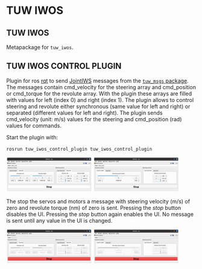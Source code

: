 # TUW IWOS

## TUW IWOS
Metapackage for `tuw_iwos`.

## TUW IWOS CONTROL PLUGIN
Plugin for ros [rqt][1] to send [JointIWS][2] messages from the [`tuw_msgs` package][3].
The messages contain cmd_velocity for the steering array and cmd_position or cmd_torque for the revolute array.
With the plugin these arrays are filled with values for left (index 0) and right (index 1).
The plugin allows to control steering and revolute either synchronous (same value for left and right) or separated (different values for left and right).
The plugin sends cmd_velocity (unit: m/s) values for the steering and cmd_position (rad) values for commands.

Start the plugin with:
```
rosrun tuw_iwos_control_plugin tuw_iwos_control_plugin
```

 <div>
    <img src="tuw_iwos_control_plugin/screenshots/screenshot-gui-separate-active.png" alt="Screenshot" style="width:45%">
    <img src="tuw_iwos_control_plugin/screenshots/screenshot-gui-synchronized-active.png" alt="Screenshot" style="width:45%">
</div> 

The stop the servos and motors a message with steering velocity (m/s) of zero and revolute torque (nm) of zero is sent.
Pressing the _stop_ button disables the UI.
Pressing the _stop_ button again enables the UI.
No message is sent until any value in the UI is changed.

 <div>
    <img src="tuw_iwos_control_plugin/screenshots/screenshot-gui-separate-stopped.png" alt="Screenshot" style="width:45%">
    <img src="tuw_iwos_control_plugin/screenshots/screenshot-gui-synchronized-stopped.png" alt="Screenshot" style="width:45%">
</div> 


[1]: http://wiki.ros.org/rqt
[2]: https://github.com/tuw-robotics/tuw_msgs/blob/master/tuw_nav_msgs/msg/JointsIWS.msg
[3]: https://github.com/tuw-robotics/tuw_msgs
